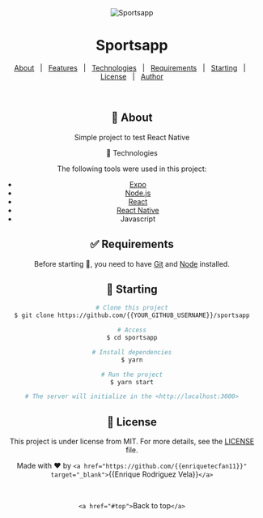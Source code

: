 <div align="center" id="top">
  <img src="./.github/app.gif" alt="Sportsapp" />

<h1 align="center">Sportsapp</h1>

<!-- Status -->

<!-- <h4 align="center">
	🚧  Sportsapp 🚀 Under construction...  🚧
</h4>

<hr> -->

<p align="center">
  <a href="#dart-about">About</a>   |  
  <a href="#sparkles-features">Features</a>   |  
  <a href="#rocket-technologies">Technologies</a>   |  
  <a href="#white_check_mark-requirements">Requirements</a>   |  
  <a href="#checkered_flag-starting">Starting</a>   |  
  <a href="#memo-license">License</a>   |  
  <a href="https://github.com/{{YOUR_GITHUB_USERNAME}}" target="_blank">Author</a>
</p>

<br>

## 🎯 About

Simple project to test React Native

🚀 Technologies

The following tools were used in this project:

- [Expo](https://expo.io/)
- [Node.js](https://nodejs.org/en/)
- [React](https://pt-br.reactjs.org/)
- [React Native](https://reactnative.dev/)
- Javascript

## ✅ Requirements

Before starting 🏁, you need to have [Git](https://git-scm.com) and [Node](https://nodejs.org/en/) installed.

## 🏁 Starting

```bash
# Clone this project
$ git clone https://github.com/{{YOUR_GITHUB_USERNAME}}/sportsapp

# Access
$ cd sportsapp

# Install dependencies
$ yarn

# Run the project
$ yarn start

# The server will initialize in the <http://localhost:3000>
```

## 📝 License

This project is under license from MIT. For more details, see the [LICENSE](LICENSE.md) file.

Made with ❤️ by `<a href="https://github.com/{{enriquetecfan11}}" target="_blank">`{{Enrique Rodriguez Vela}}`</a>`

&#xa0;

`<a href="#top">`Back to top`</a>`
